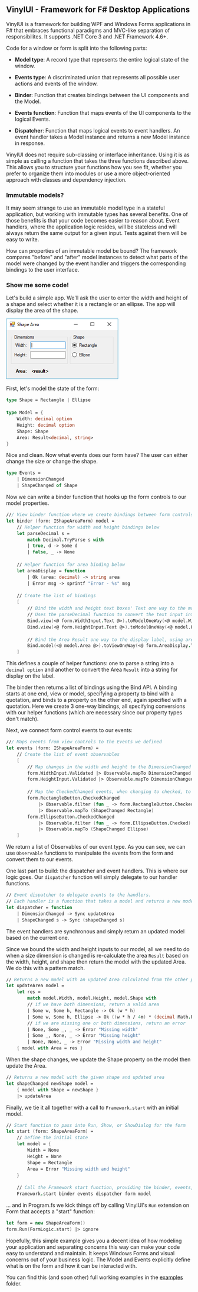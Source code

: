 ## VinylUI - Framework for F# Desktop Applications

VinylUI is a framework for building WPF and Windows Forms applications in F# that embraces functional paradigms and MVC-like separation of responsibilites. It supports .NET Core 3 and .NET Framework 4.6+.

Code for a window or form is split into the following parts:

- **Model type**: A record type that represents the entire logical state of the window.

- **Events type**: A discriminated union that represents all possible user actions and events of the window.

- **Binder**: Function that creates bindings between the UI components and the Model.

- **Events function**: Function that maps events of the UI components to the logical Events.

- **Dispatcher**: Function that maps logical events to event handlers. An event handler takes a Model instance and returns a new Model instance in response.

VinylUI does not require sub-classing or interface inheritance. Using it is as simple as calling a function that takes the three functions described above. This allows you to structure your functions how you see fit, whether you prefer to organize them into modules or use a more object-oriented approach with classes and dependency injection.

### Immutable models?

It may seem strange to use an immutable model type in a stateful application, but working with immutable types has several benefits. One of those benefits is that your code becomes easier to reason about. Event handlers, where the application logic resides, will be stateless and will always return the same output for a given input. Tests against them will be easy to write.

How can properties of an immutable model be bound? The framework compares "before" and "after" model instances to detect what parts of the model were changed by the event handler and triggers the corresponding bindings to the user interface.

### Show me some code!

Let's build a simple app. We'll ask the user to enter the width and height of a shape and select whether it is a rectangle or an ellipse. The app will display the area of the shape.

![Form](examples/ShapeArea/form.png)

First, let's model the state of the form:

```fsharp
type Shape = Rectangle | Ellipse

type Model = {
    Width: decimal option
    Height: decimal option
    Shape: Shape
    Area: Result<decimal, string>
}
```

Nice and clean. Now what events does our form have? The user can either change the size or change the shape.

```fsharp
type Events =
    | DimensionChanged
    | ShapeChanged of Shape
```

Now we can write a binder function that hooks up the form controls to our model properties.

```fsharp
/// View binder function where we create bindings between form controls and model properties.
let binder (form: IShapeAreaForm) model =
    // Helper function for width and height bindings below
    let parseDecimal s =
        match Decimal.TryParse s with
        | true, d -> Some d
        | false, _ -> None

    // Helper function for area binding below
    let areaDisplay = function
        | Ok (area: decimal) -> string area
        | Error msg -> sprintf "Error - %s" msg

    // Create the list of bindings
    [
        // Bind the width and height text boxes' Text one way to the model properties.
        // Uses the parseDecimal function to convert the text input into a decimal option.
        Bind.view(<@ form.WidthInput.Text @>).toModelOneWay(<@ model.Width @>, parseDecimal)
        Bind.view(<@ form.HeightInput.Text @>).toModelOneWay(<@ model.Height @>, parseDecimal)

        // Bind the Area Result one way to the display label, using areaDisplay to convert it to a string
        Bind.model(<@ model.Area @>).toViewOneWay(<@ form.AreaDisplay.Text @>, areaDisplay)
    ]
```

This defines a couple of helper functions: one to parse a string into a `decimal option` and another to convert the Area `Result` into a string for display on the label.

The binder then returns a list of bindings using the Bind API. A binding starts at one end, view or model, specifying a property to bind with a quotation, and binds to a property on the other end, again specified with a quotation. Here we create 3 one-way bindings, all specifying conversions with our helper functions (which are necessary since our property types don't match).

Next, we connect form control events to our events:

```fsharp
/// Maps events from view controls to the Events we defined
let events (form: IShapeAreaForm) =
    // Create the list of event observables
    [
        // Map changes in the width and height to the DimensionChanged event
        form.WidthInput.Validated |> Observable.mapTo DimensionChanged
        form.HeightInput.Validated |> Observable.mapTo DimensionChanged

        // Map the CheckedChanged events, when changing to checked, to the corresponding ShapeChanged event
        form.RectangleButton.CheckedChanged
            |> Observable.filter (fun _ -> form.RectangleButton.Checked)
            |> Observable.mapTo (ShapeChanged Rectangle)
        form.EllipseButton.CheckedChanged
            |> Observable.filter (fun _ -> form.EllipseButton.Checked)
            |> Observable.mapTo (ShapeChanged Ellipse)
    ]
```

We return a list of Observables of our event type. As you can see, we can use `Observable` functions to manipulate the events from the form and convert them to our events.

One last part to build: the dispatcher and event handlers. This is where our logic goes. Our `dispatcher` function will simply delegate to our handler functions.

```fsharp
// Event dispatcher to delegate events to the handlers.
// Each handler is a function that takes a model and returns a new model.
let dispatcher = function
    | DimensionChanged -> Sync updateArea
    | ShapeChanged s -> Sync (shapeChanged s)
```

The event handlers are synchronous and simply return an updated model based on the current one.

Since we bound the width and height inputs to our model, all we need to do when a size dimension is changed is re-calculate the area `Result` based on the width, height, and shape then return the model with the updated Area. We do this with a pattern match.

```fsharp
// Returns a new model with an updated Area calculated from the other properties
let updateArea model =
    let res =
        match model.Width, model.Height, model.Shape with
        // if we have both dimensions, return a valid area
        | Some w, Some h, Rectangle -> Ok (w * h)
        | Some w, Some h, Ellipse -> Ok ((w * h / 4m) * (decimal Math.PI))
        // if we are missing one or both dimensions, return an error
        | None, Some _, _ -> Error "Missing width"
        | Some _, None, _ -> Error "Missing height"
        | None, None, _ -> Error "Missing width and height"
    { model with Area = res }
```

When the shape changes, we update the Shape property on the model then update the Area.

```fsharp
// Returns a new model with the given shape and updated area
let shapeChanged newShape model =
    { model with Shape = newShape }
    |> updateArea
```

Finally, we tie it all together with a call to `Framework.start` with an initial model.

```fsharp
// Start function to pass into Run, Show, or ShowDialog for the form
let start (form: ShapeAreaForm) =
    // Define the initial state
    let model = {
        Width = None
        Height = None
        Shape = Rectangle
        Area = Error "Missing width and height"
    }

    // Call the Framework start function, providing the binder, events, and dispatcher
    Framework.start binder events dispatcher form model
```

... and in Program.fs we kick things off by calling VinylUI's `Run` extension on Form that accepts a "start" function:

```fsharp
let form = new ShapeAreaForm()
form.Run(FormLogic.start) |> ignore
```

Hopefully, this simple example gives you a decent idea of how modeling your application and separating concerns this way can make your code easy to understand and maintain. It keeps Windows Forms and visual concerns out of your business logic. The Model and Events explicitly define what is on the form and how it can be interacted with.

You can find this (and soon other) full working examples in the [examples](examples/) folder.
